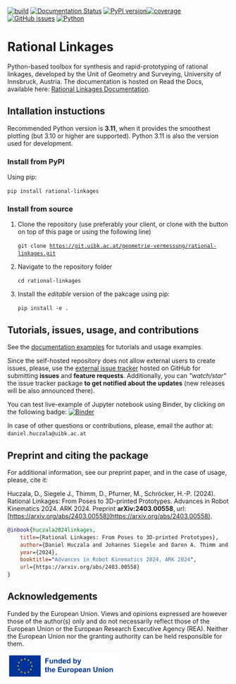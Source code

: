 [![build](https://git.uibk.ac.at/geometrie-vermessung/rational-linkages/badges/main/pipeline.svg)](https://git.uibk.ac.at/geometrie-vermessung/rational-linkages/-/jobs)
[![Documentation Status](https://readthedocs.org/projects/rational-linkages/badge/?version=latest)](https://rational-linkages.readthedocs.io/?badge=latest)
[![PyPI version](https://img.shields.io/pypi/v/rational-linkages.svg)](https://pypi.org/project/rational-linkages/)[![coverage](https://git.uibk.ac.at/geometrie-vermessung/rational-linkages/badges/main/coverage.svg?job=run_tests)](https://git.uibk.ac.at/geometrie-vermessung/rational-linkages/-/jobs)
[![GitHub issues](https://img.shields.io/github/issues/hucik14/rl-issues)](https://github.com/hucik14/rl-issues/issues)
[![Python](https://img.shields.io/badge/python-3.10%20%7C%203.11%20%7C%203.12-blue.svg)]()


# Rational Linkages

Python-based toolbox for synthesis and rapid-prototyping of rational linkages, 
developed by the Unit of Geometry and Surveying, University of Innsbruck, Austria. 
The documentation is hosted on Read the Docs, available here: 
[Rational Linkages Documentation](https://rational-linkages.readthedocs.io/).

## Intallation instuctions

Recommended Python version is **3.11**, when it provides the smoothest plotting 
(but 3.10 or higher are supported). Python 3.11 is also the version used for 
development.

### Install from PyPI

Using pip:

<code>pip install rational-linkages</code>

### Install from source

1. Clone the repository (use preferably your client, or clone with the button on top of this page or using the following line)
    
    <code>git clone https://git.uibk.ac.at/geometrie-vermessung/rational-linkages.git </code>

2. Navigate to the repository folder

    <code>cd rational-linkages</code>

3. Install the *editable* version of the pakcage using pip:

    <code>pip install -e .</code>

## Tutorials, issues, usage, and contributions

See the [documentation examples](https://rational-linkages.readthedocs.io/latest/general/overview.html) 
for tutorials and usage examples.

Since the self-hosted repository does not allow external users to create issues,
please, use the [external issue tracker](https://github.com/hucik14/rl-issues) 
hosted on GitHub for submitting **issues** and **feature requests**. Additionally,
you can *"watch/star"* the issue tracker package **to get notified about the updates**
(new releases will be also announced there).

You can test live-example of Jupyter notebook using Binder, by clicking on the 
following badge:
[![Binder](https://mybinder.org/badge_logo.svg)](https://mybinder.org/v2/gh/hucik14/rl-issues/HEAD?labpath=jupyter_ntbs%2Fbennett_synthesis.ipynb)

In case of other questions or contributions, please, email the author at:
`daniel.huczala@uibk.ac.at`

## Preprint and citing the package

For additional information, see our preprint paper, and in the case of usage, please, 
cite it:

Huczala, D., Siegele J., Thimm, D., Pfurner, M., Schröcker, H.-P. (2024). 
Rational Linkages: From Poses to 3D-printed Prototypes. 
Advances in Robot Kinematics 2024. ARK 2024.
Preprint **arXiv:2403.00558**, url: [https://arxiv.org/abs/2403.00558](https://arxiv.org/abs/2403.00558).

```bibtex
@inbook{huczala2024linkages,
    title={Rational Linkages: From Poses to 3D-printed Prototypes},
    author={Daniel Huczala and Johannes Siegele and Daren A. Thimm and Martin Pfurner and Hans-Peter Schröcker},
    year={2024},
    booktitle="Advances in Robot Kinematics 2024, ARK 2024",
    url={https://arxiv.org/abs/2403.00558}
}
```

## Acknowledgements

Funded by the European Union. Views and opinions expressed are however those of 
the author(s) only and do not necessarily reflect those of the European Union 
or the European Research Executive Agency (REA). Neither the European Union 
nor the granting authority can be held responsible for them.

<img src="./docs/source/figures/eu.png" width="250" />